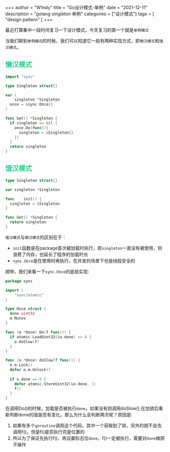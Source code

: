 +++
author = "W1ndy"
title = "Go设计模式-单例"
date = "2021-12-11"
description = "golang singleton 单例"
categories = ["设计模式"]
tags = [
    "design pattern"
]
+++

最近打算集中一段时间复习一下设计模式，今天复习的第一个就是`单例模式`

当我们聊到`单例模式`的时候，我们可以知道它一般有两种实现方式，即`懒汉模式`和`饿汉模式`。

<h2 style="color: #23D18B"> 懒汉模式 </h2>

```go
import "sync"

type Singleton struct{}

var (
	singleton *Singleton
  once = &sync.Once{}
)

func Get() *Singleton {
  if singleton == nil {
    once.Do(func(){
      singleton = &Singleton{}
    })
  }
  return singleton
}

```

<h2 style="color: #23D18B"> 饿汉模式 </h2>

```go
type Singleton struct{}

var singleton *Singleton

func	init() {
  singleton = &Singleton
}

func Get() *Singleton {
  return singleton
}
```

`饿汉模式`与`懒汉模式`的区别在于：

* `init`函数是在package首次被加载时执行，若`singleton`一直没有被使用，则浪费了内存，也延长了程序的加载时长
* `sync.Once`是在使用时再执行，在并发的场景下也是线程安全的

顺带，我们来看一下`sync.Once`的底层实现:

```go
package sync

import (
	"sync/atomic"
)

type Once struct {
  done uint32
  m Mutex
}

func (o *Once) Do(f func()) {
  if atomic.LoadUint32(&o.done) == 0 {
    o.doSlow(f)
  }
}

func (o *Once) doSlow(f func()) {
  o.m.Lock()
  defer o.m.Unlock()
  
  if o.done == 0 {
    defer atomic.StoreUint32(&o.done, 1)
    f()
  }
}
```

在调用Do()的时候，加载是否被执行`done`，如果没有则调用doSlow(),在加锁后重新判断done的值是否有变化。那么为什么会判断两次呢？原因是:

1. 如果有多个`goroutine`调用这个代码，其中一个获取到了锁，另外的就不会去调用f()。但是f()是否执行完是位置的
2. 所以为了保证先执行f()，再设置标志位`done`，f()一定被执行，需要对`done`做原子操作


